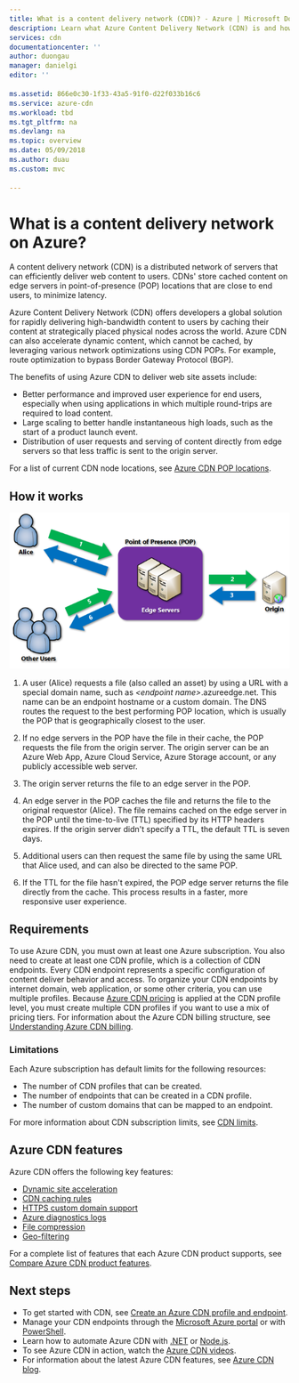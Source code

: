 ```yaml
---
title: What is a content delivery network (CDN)? - Azure | Microsoft Docs
description: Learn what Azure Content Delivery Network (CDN) is and how to use it to deliver high-bandwidth content.
services: cdn
documentationcenter: ''
author: duongau
manager: danielgi
editor: ''

ms.assetid: 866e0c30-1f33-43a5-91f0-d22f033b16c6
ms.service: azure-cdn
ms.workload: tbd
ms.tgt_pltfrm: na
ms.devlang: na
ms.topic: overview
ms.date: 05/09/2018
ms.author: duau
ms.custom: mvc

---
```

# What is a content delivery network on Azure?
A content delivery network (CDN) is a distributed network of servers that can efficiently deliver web content to users. CDNs' store cached content on edge servers in point-of-presence (POP) locations that are close to end users, to minimize latency. 

Azure Content Delivery Network (CDN) offers developers a global solution for rapidly delivering high-bandwidth content to users by caching their content at strategically placed physical nodes across the world. Azure CDN can also accelerate dynamic content, which cannot be cached, by leveraging various network optimizations using CDN POPs. For example, route optimization to bypass Border Gateway Protocol (BGP).

The benefits of using Azure CDN to deliver web site assets include:

* Better performance and improved user experience for end users, especially when using applications in which multiple round-trips are required to load content.
* Large scaling to better handle instantaneous high loads, such as the start of a product launch event.
* Distribution of user requests and serving of content directly from edge servers so that less traffic is sent to the origin server.

For a list of current CDN node locations, see [Azure CDN POP locations](cdn-pop-locations.md).

## How it works
![CDN Overview](./media/cdn-overview/cdn-overview.png)

1. A user (Alice) requests a file (also called an asset) by using a URL with a special domain name, such as _&lt;endpoint name&gt;_.azureedge.net. This name can be an endpoint hostname or a custom domain. The DNS routes the request to the best performing POP location, which is usually the POP that is geographically closest to the user.
    
2. If no edge servers in the POP have the file in their cache, the POP requests the file from the origin server. The origin server can be an Azure Web App, Azure Cloud Service, Azure Storage account, or any publicly accessible web server.
   
3. The origin server returns the file to an edge server in the POP.
    
4. An edge server in the POP caches the file and returns the file to the original requestor (Alice). The file remains cached on the edge server in the POP until the time-to-live (TTL) specified by its HTTP headers expires. If the origin server didn't specify a TTL, the default TTL is seven days.
    
5. Additional users can then request the same file by using the same URL that Alice used, and can also be directed to the same POP.
    
6. If the TTL for the file hasn't expired, the POP edge server returns the file directly from the cache. This process results in a faster, more responsive user experience.

## Requirements
To use Azure CDN, you must own at least one Azure subscription. You also need to create at least one CDN profile, which is a collection of CDN endpoints. Every CDN endpoint represents a specific configuration of content deliver behavior and access. To organize your CDN endpoints by internet domain, web application, or some other criteria, you can use multiple profiles. Because [Azure CDN pricing](https://azure.microsoft.com/pricing/details/cdn/) is applied at the CDN profile level, you must create multiple CDN profiles if you want to use a mix of pricing tiers. For information about the Azure CDN billing structure, see [Understanding Azure CDN billing](cdn-billing.md).

### Limitations
Each Azure subscription has default limits for the following resources:
 - The number of CDN profiles that can be created.
 - The number of endpoints that can be created in a CDN profile. 
 - The number of custom domains that can be mapped to an endpoint.

For more information about CDN subscription limits, see [CDN limits](https://docs.microsoft.com/azure/azure-resource-manager/management/azure-subscription-service-limits).
    
## Azure CDN features
Azure CDN offers the following key features:

- [Dynamic site acceleration](cdn-dynamic-site-acceleration.md)
- [CDN caching rules](cdn-caching-rules.md)
- [HTTPS custom domain support](cdn-custom-ssl.md)
- [Azure diagnostics logs](cdn-azure-diagnostic-logs.md)
- [File compression](cdn-improve-performance.md)
- [Geo-filtering](cdn-restrict-access-by-country.md)

For a complete list of features that each Azure CDN product supports, see [Compare Azure CDN product features](cdn-features.md).

## Next steps
- To get started with CDN, see [Create an Azure CDN profile and endpoint](cdn-create-new-endpoint.md).
- Manage your CDN endpoints through the [Microsoft Azure portal](https://portal.azure.com) or with [PowerShell](cdn-manage-powershell.md).
- Learn how to automate Azure CDN with [.NET](cdn-app-dev-net.md) or [Node.js](cdn-app-dev-node.md).
- To see Azure CDN in action, watch the [Azure CDN videos](https://azure.microsoft.com/resources/videos/index/?services=cdn&sort=newest).
- For information about the latest Azure CDN features, see [Azure CDN blog](https://azure.microsoft.com/blog/tag/azure-cdn/).
